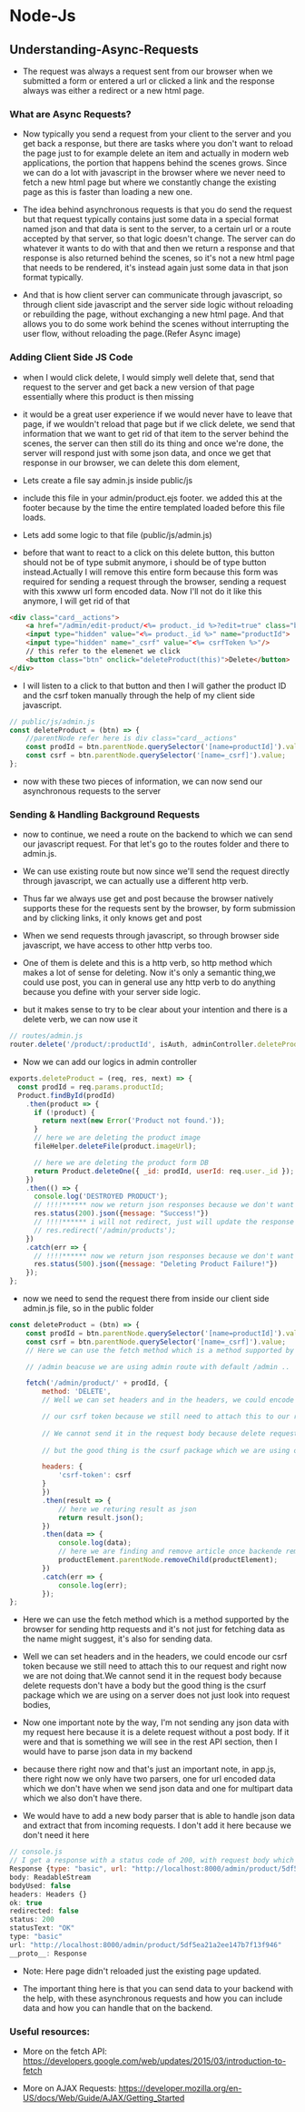 # Node-Js

## Understanding-Async-Requests

* The request was always a request sent from our browser when we submitted a form or entered a url or clicked a link and the response always was either a redirect or a new html page.

### What are Async Requests?

* Now typically you send a request from your client to the server and you get back a response, but there are tasks where you don't want to reload the page just to for example delete an item and actually in modern web applications, the portion that happens behind the scenes grows. Since we can do a lot with javascript in the browser where we never need to fetch a new html page but where we constantly change the existing page as this is faster than loading a new one.

* The idea behind asynchronous requests is that you do send the request but that request typically
contains just some data in a special format named json and that data is sent to the server, to a certain url or a route accepted by that server, so that logic doesn't change. The server can do whatever it wants to do with that and then we return a response and that response is also returned
behind the scenes, so it's not a new html page that needs to be rendered, it's instead again just some data in that json format typically.

* And that is how client server can communicate through javascript, so through client side javascript and the server side logic without reloading or rebuilding the page, without exchanging a new html page. And that allows you to do some work behind the scenes without interrupting the user flow, without reloading the page.(Refer Async image)

### Adding Client Side JS Code

* when I would click delete, I would simply well delete that, send that request to the server
and get back a new version of that page essentially where this product is then missing

* it would be a great user experience if we would never have to leave that page, if we wouldn't reload that page but if we click delete, we send that information that we want to get rid of that item to the server behind the scenes, the server can then still do its thing and once we're done, the server will respond just with some json data, and once we get that response in our browser, we can delete this dom element, 

* Lets create a file say admin.js inside public/js

* include this file in your admin/product.ejs footer. we added this at the footer because by the time the entire templated loaded before this file loads.

* Lets add some logic to that file (public/js/admin.js)

*  before that want to react to a click on this delete button, this button should not be of type submit anymore, i should be of type button instead.Actually I will remove this entire form because this form was required for sending a request through the browser, sending a request with this xwww url form encoded data. Now I'll not do it like this anymore, I will get rid of that

```html
<div class="card__actions">
    <a href="/admin/edit-product/<%= product._id %>?edit=true" class="btn">Edit</a>
    <input type="hidden" value="<%= product._id %>" name="productId">
    <input type="hidden" name="_csrf" value="<%= csrfToken %>"/>
    // this refer to the elemenet we click
    <button class="btn" onclick="deleteProduct(this)">Delete</button>
</div>
```
* I will listen to a click to that button and then I will gather the product ID and the csrf token manually through the help of my client side javascript.

```js
// public/js/admin.js
const deleteProduct = (btn) => {
    //parentNode refer here is div class="card__actions" 
    const prodId = btn.parentNode.querySelector('[name=productId]').value;
    const csrf = btn.parentNode.querySelector('[name=_csrf]').value;
};
```
* now with these two pieces of information, we can now send our asynchronous requests to the server

### Sending & Handling Background Requests

* now to continue, we need a route on the backend to which we can send our javascript request. For that let's go to the routes folder and there to admin.js.

* We can use existing route but now since we'll send the request directly through javascript, we can actually use a different http verb.

* Thus far we always use get and post because the browser natively supports these for the requests sent by the browser, by form submission and by clicking links, it only knows get and post

* When we send requests through javascript, so through browser side javascript, we have access to other http verbs too.

* One of them is delete and this is a http verb, so http method which makes a lot of sense for deleting. Now it's only a semantic thing,we could use post, you can in general use any http verb to do anything because you define with your server side logic.

* but it makes sense to try to be clear about your intention and there is a delete verb, we can now use it

```js
// routes/admin.js
router.delete('/product/:productId', isAuth, adminController.deleteProduct);
```
* Now we can add our logics in admin controller 

```js
exports.deleteProduct = (req, res, next) => {
  const prodId = req.params.productId;
  Product.findById(prodId)
    .then(product => {
      if (!product) {
        return next(new Error('Product not found.'));
      }
      // here we are deleting the product image
      fileHelper.deleteFile(product.imageUrl);

      // here we are deleting the product form DB
      return Product.deleteOne({ _id: prodId, userId: req.user._id });
    })
    .then(() => {
      console.log('DESTROYED PRODUCT');
      // !!!!****** now we return json responses because we don't want to render a new page, we just want to return some data.
      res.status(200).json({message: "Success!"})
      // !!!!****** i will not redirect, just will update the response in current page
      // res.redirect('/admin/products');
    })
    .catch(err => {
      // !!!!****** now we return json responses because we don't want to render a new page, we just want to return some data.
      res.status(500).json({message: "Deleting Product Failure!"})
    });
};
```

* now we need to send the request there from inside our client side admin.js file, so in the public
folder

```js
const deleteProduct = (btn) => {
    const prodId = btn.parentNode.querySelector('[name=productId]').value;
    const csrf = btn.parentNode.querySelector('[name=_csrf]').value;
    // Here we can use the fetch method which is a method supported by the browser for sending http requests and it's not just for fetching data as the name might suggest, it's also for sending data.

    // /admin beacuse we are using admin route with default /admin ..

    fetch('/admin/product/' + prodId, {
        method: 'DELETE',
        // Well we can set headers and in the headers, we could encode

        // our csrf token because we still need to attach this to our request and right now we are not doing that.
        
        // We cannot send it in the request body because delete requests don't have a body
        
        // but the good thing is the csurf package which we are using on a server does not just look into request bodies,

        headers: {
            'csrf-token': csrf
        }
        })
        .then(result => {
            // here we returing result as json
            return result.json();
        })
        .then(data => {
            console.log(data);
            // here we are finding and remove article once backende removed here this code removes that article from the DOM
            productElement.parentNode.removeChild(productElement);
        })
        .catch(err => {
            console.log(err);
        });
};
```
* Here we can use the fetch method which is a method supported by the browser for sending http requests and it's not just for fetching data as the name might suggest, it's also for sending data.

*  Well we can set headers and in the headers, we could encode our csrf token because we still need to attach this to our request and right now we are not doing that.We cannot send it in the request body because delete requests don't have a body but the good thing is the csurf package which we are using on a server does not just look into request bodies,

* Now one important note by the way, I'm not sending any json data with my request here because it
is a delete request without a post body. If it were and that is something we will see in the rest API section, then I would have to parse json data in my backend

* because there right now and that's just an important note, in app.js, there right now we only have two parsers, one for url encoded data which we don't have when we send json data and one for multipart data which we also don't have there.

* We would have to add a new body parser that is able to handle json data and extract that from incoming requests. I don't add it here because we don't need it here

```js
// console.js
// I get a response with a status code of 200, with request body which is a readable stream,I showed you how to get to that request body
Response {type: "basic", url: "http://localhost:8000/admin/product/5df5ea21a2ee147b7f13f946", redirected: false, status: 200, ok: true, …}
body: ReadableStream
bodyUsed: false
headers: Headers {}
ok: true
redirected: false
status: 200
statusText: "OK"
type: "basic"
url: "http://localhost:8000/admin/product/5df5ea21a2ee147b7f13f946"
__proto__: Response
```
* Note: Here page didn't reloaded just the existing page updated.

* The important thing here is that you can send data to your backend with the help, with these asynchronous requests and how you can include data and how you can handle that on the backend.

### Useful resources:

* More on the fetch API: https://developers.google.com/web/updates/2015/03/introduction-to-fetch

* More on AJAX Requests: https://developer.mozilla.org/en-US/docs/Web/Guide/AJAX/Getting_Started